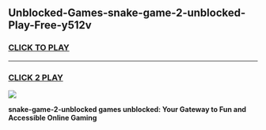 
## Unblocked-Games-snake-game-2-unblocked-Play-Free-y512v
<h3>
<a href="https://premium76.site?title=snake-game-2-unblocked&ref=22A">CLICK TO PLAY</a></h3>
<hr>

<h3>
<a href="https://premium76.site?title=snake-game-2-unblocked&ref=22A">CLICK 2 PLAY</a>
  
</h3>

<a href="https://premium76.site?title=snake-game-2-unblocked&ref=22A"><img src="https://clearcache.store/games.png"></a>


**snake-game-2-unblocked games unblocked: Your Gateway to Fun and Accessible Online Gaming**
